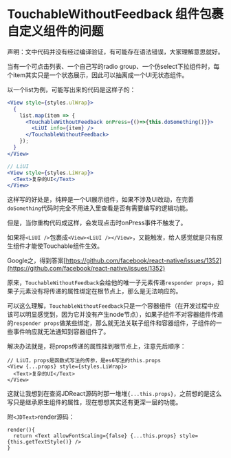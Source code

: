# TouchableWithoutFeedback 组件包裹自定义组件的问题

声明：文中代码并没有经过编译验证，有可能存在语法错误，大家理解意思就好。

当有一个可点击列表、一个自己写的radio group、一个仿select下拉组件时，每个item其实只是一个状态展示，因此可以抽离成一个UI无状态组件。

以一个list为例，可能写出来的代码是这样子的：
```jsx
<View style={styles.ulWrap}>
  {
    list.map(item => {
      <TouchableWithoutFeedback onPress={()=>{this.doSomething()}}>
        <LiUI info={item} />
      </TouchableWithoutFeedback>
    });
  }
</View>

// LiUI
<View style={styles.LiWrap}>
  <Text>复杂的UI</Text>
</View>
```
这样写的好处是，<LiUI />纯粹是一个UI展示组件，如果不涉及UI改动，在完善`doSomething`代码时完全不用进入<LiUI/>里查看是否有需要编写的逻辑功能。

但是，当你重构代码成这样，会发现点击时onPress事件不触发了。

如果将`<LiUI />`包裹成`<View><LiUI /></View>`，又能触发，给人感觉就是只有原生组件才能使Touchable组件生效。

Google之，得到答案[https://github.com/facebook/react-native/issues/1352](https://github.com/facebook/react-native/issues/1352)

原来，`TouchableWithoutFeedback`会给他的唯一子元素传递`responder props`，如果子元素没有将传递的属性绑定在根节点上，那么是无法响应的。

可以这么理解，`TouchableWithoutFeedback`只是一个容器组件（在开发过程中应该可以明显感觉到，因为它并没有产生node节点），如果子组件不对容器组件传递的`responder props`做某些绑定，那么就无法关联子组件和容器组件，子组件的一些事件响应就无法通知到容器组件了。

解决办法就是，将props传递的属性挂到根节点上，注意先后顺序：
```JSX
// LiUI，props是函数式写法的传参，是es6写法的this.props
<View {...props} style={styles.LiWrap}>
  <Text>复杂的UI</Text>
</View>
```

这就让我想到在查阅JDReact源码时那一堆堆`{...this.props}`，之前想的是这么写只是继承原生组件的属性，现在想想其实还有更深一层的功能。

附`<JDText>`render源码：
```JSX
render(){
  return <Text allowFontScaling={false} {...this.props} style={this.getTextStyle()} />
}
```
